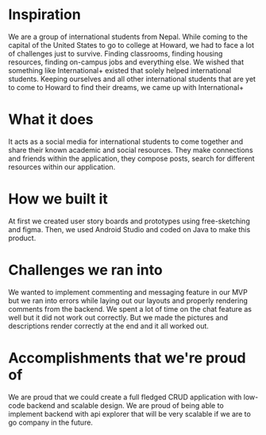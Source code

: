 <h1>Inspiration</h1>
We are a group of international students from Nepal. While coming to the capital of the United States to go to college at Howard, we had to face a lot of challenges just to survive. Finding classrooms, finding housing resources, finding on-campus jobs and everything else. We wished that something like International+ existed that solely helped international students. Keeping ourselves and all other international students that are yet to come to Howard to find their dreams, we came up with International+

<h1>What it does</h1>
It acts as a social media for international students to come together and share their known academic and social resources. They make connections and friends within the application, they compose posts, search for different resources within our application.

<h1>How we built it</h1>
At first we created user story boards and prototypes using free-sketching and figma. Then, we used Android Studio and coded on Java to make this product.

<h1>Challenges we ran into</h1>
We wanted to implement commenting and messaging feature in our MVP but we ran into errors while laying out our layouts and properly rendering comments from the backend. We spent a lot of time on the chat feature as well but it did not work out correctly. But we made the pictures and descriptions render correctly at the end and it all worked out.

<h1>Accomplishments that we're proud of</h1>
We are proud that we could create a full fledged CRUD application with low-code backend and scalable design. We are proud of being able to implement backend with api explorer that will be very scalable if we are to go company in the future.
